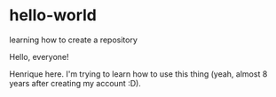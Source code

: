 # hello-world
learning how to create a repository

Hello, everyone!

Henrique here. I'm trying to learn how to use this thing (yeah, almost 8 years after creating my account :D).
